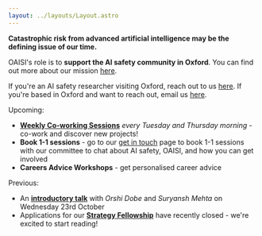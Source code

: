 ```yaml
---
layout: ../layouts/Layout.astro
---
```


**Catastrophic risk from advanced artificial intelligence may be the defining
issue of our time.**

OAISI's role is to **support the AI safety community in Oxford**. You can find
out more about our mission [here](about).

If you're an AI safety researcher visiting Oxford, reach out to us
[here](mailto:gracie+visiting@oaisi.org). If you're based in Oxford and want to
reach out, email us [here](mailto:gracie+newmember@oaisi.org).

Upcoming:

- [**Weekly Co-working Sessions**](coworking) _every Tuesday and Thursday morning_ - co-work
  and discover new projects!
- **Book 1-1 sessions** - go to our [get in touch](getintouch) page to book 1-1 sessions with our committee to chat about AI safety, OAISI, and how you can get involved
- **Careers Advice Workshops** - get personalised career advice

Previous:

- An [**introductory talk**](introtalks) with _Orshi Dobe_ and _Suryansh Mehta_
  on Wednesday 23rd October
- Applications for our [**Strategy Fellowship**](strategy) have recently
  closed - we're excited to start reading!
